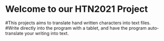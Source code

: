 # Welcome to our HTN2021 Project

#This projects aims to translate hand written characters into text files.
#Write directly into the program with a tablet, and have the program auto-translate your writing into text.
